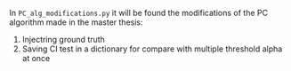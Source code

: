 In `PC_alg_modifications.py` it will be found the modifications of the PC algorithm made in the master thesis: 
1. Injectring ground truth
2. Saving CI test in a dictionary for compare with multiple threshold alpha at once
